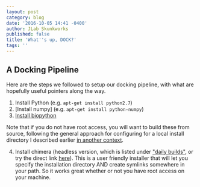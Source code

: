 ```yaml
---
layout: post
category: blog
date: '2016-10-05 14:41 -0400'
author: JLab Skunkworks
published: false
title: 'What''s up, DOCK?'
tags: ''
---
```

## A Docking Pipeline

Here are the steps we followed to setup our docking pipeline, with what are hopefully useful pointers along the way.

1. Install Python (e.g. `apt-get install python2.7`)
2. [Install numpy] (e.g. `apt-get install python-numpy`)
3. [Install biopython](http://biopython.org/wiki/Download)

Note that if you do not have root access, you will want to build these from source, following the general approach for configuring for a local install directory I described earlier [in another context](http://jovingelabsoftware.github.io/blog/2016/02/15/make-r-locally-with-cairo/).

4. Install chimera (headless version, which is listed under ["daily builds"](https://www.cgl.ucsf.edu/chimera/download.html#daily), or try the direct link [here](https://www.cgl.ucsf.edu/chimera/cgi-bin/secure/chimera-get.py?file=alpha/chimera-alpha-linux_x86_64_osmesa.bin)).  This is a user friendly installer that will let you specify the installation directory AND create symlinks somewhere in your path.  So it works great whether or not you have root access on your machine.

